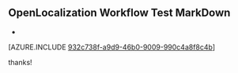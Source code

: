 ## OpenLocalization Workflow Test MarkDown
* 

[AZURE.INCLUDE [932c738f-a9d9-46b0-9009-990c4a8f8c4b](calleeMd1.md)]

 
thanks!